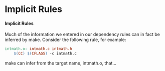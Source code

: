 # Implicit Rules

#### Implicit Rules

Much of the information we entered in our dependency rules can in fact be inferred by make. Consider the following rule, for example:

```makefile
intmath.o: intmath.c intmath.h
    $(CC) $(CFLAGS) -c intmath.c
```

make can infer from the target name, intmath.o, that...
